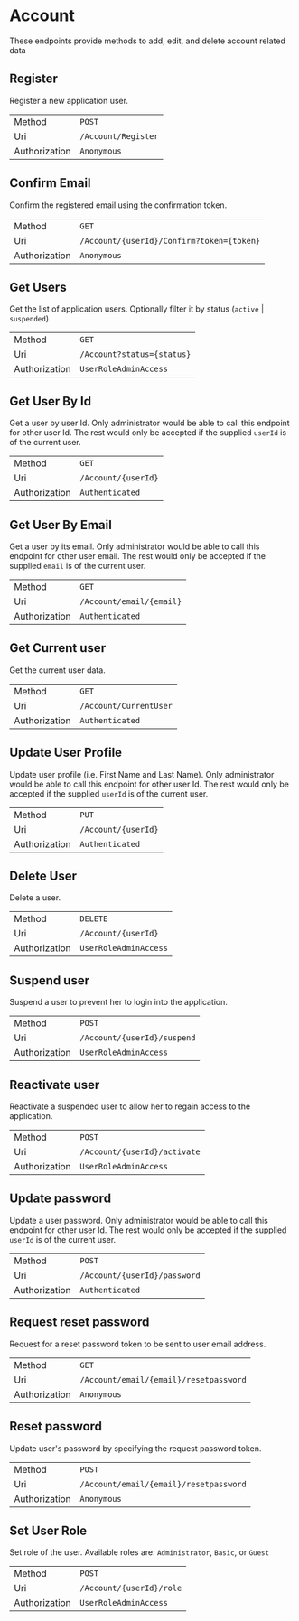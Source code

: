 # Account

These endpoints provide methods to add, edit, and delete account related data

## Register

Register a new application user.

|||
| --- | --- |
| Method | `POST` |
| Uri | `/Account/Register` |
| Authorization | `Anonymous` |

## Confirm Email

Confirm the registered email using the confirmation token.

|||
| --- | --- |
| Method | `GET` |
| Uri | `/Account/{userId}/Confirm?token={token}` |
| Authorization | `Anonymous` |

## Get Users

Get the list of application users. Optionally filter it by status (`active` | `suspended`)

|||
| --- | --- |
| Method | `GET` |
| Uri | `/Account?status={status}` |
| Authorization | `UserRoleAdminAccess` |

## Get User By Id

Get a user by user Id. Only administrator would be able to call this endpoint for other user Id. The rest would only be accepted if the supplied `userId` is of the current user.

|||
| --- | --- |
| Method | `GET` |
| Uri | `/Account/{userId}` |
| Authorization | `Authenticated` |

## Get User By Email

Get a user by its email. Only administrator would be able to call this endpoint for other user email. The rest would only be accepted if the supplied `email` is of the current user.

|||
| --- | --- |
| Method | `GET` |
| Uri | `/Account/email/{email}` |
| Authorization | `Authenticated` |

## Get Current user

Get the current user data.

|||
| --- | --- |
| Method | `GET` |
| Uri | `/Account/CurrentUser` |
| Authorization | `Authenticated` |

## Update User Profile

Update user profile (i.e. First Name and Last Name). Only administrator would be able to call this endpoint for other user Id. The rest would only be accepted if the supplied `userId` is of the current user.

|||
| --- | --- |
| Method | `PUT` |
| Uri | `/Account/{userId}` |
| Authorization | `Authenticated` |

## Delete User

Delete a user.

|||
| --- | --- |
| Method | `DELETE` |
| Uri | `/Account/{userId}` |
| Authorization | `UserRoleAdminAccess` |

## Suspend user

Suspend a user to prevent her to login into the application.

|||
| --- | --- |
| Method | `POST` |
| Uri | `/Account/{userId}/suspend` |
| Authorization | `UserRoleAdminAccess` |

## Reactivate user

Reactivate a suspended user to allow her to regain access to the application.

|||
| --- | --- |
| Method | `POST` |
| Uri | `/Account/{userId}/activate` |
| Authorization | `UserRoleAdminAccess` |

## Update password

Update a user password. Only administrator would be able to call this endpoint for other user Id. The rest would only be accepted if the supplied `userId` is of the current user.

|||
| --- | --- |
| Method | `POST` |
| Uri | `/Account/{userId}/password` |
| Authorization | `Authenticated` |

## Request reset password

Request for a reset password token to be sent to user email address.

|||
| --- | --- |
| Method | `GET` |
| Uri | `/Account/email/{email}/resetpassword` |
| Authorization | `Anonymous` |

## Reset password

Update user's password by specifying the request password token.

|||
| --- | --- |
| Method | `POST` |
| Uri | `/Account/email/{email}/resetpassword` |
| Authorization | `Anonymous` |

## Set User Role

Set role of the user. Available roles are: `Administrator`, `Basic`, or `Guest`

|||
| --- | --- |
| Method | `POST` |
| Uri | `/Account/{userId}/role` |
| Authorization | `UserRoleAdminAccess` |

